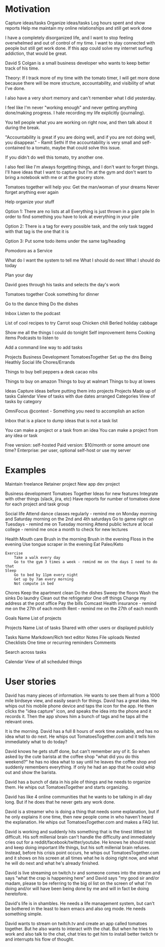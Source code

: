 # Motivation


Capture ideas/tasks
Organize ideas/tasks
Log hours spent and show reports
Help me maintain my online relationships and still get work done



I have a completely disorganized life, and I want to stop feeling overwhelmed and out of control of my time.
I want to stay connected with people but still get work done.
If this app could solve my internet surfing addiction, that would be great.

David S Colgan is a small business developer who wants to keep better track of his time.

Theory: If I track more of my time with the tomato timer, I will get more done because there will be more structure, accountability, and visibility of what I've done.

I also have a very short memory and can't remember what I did yesterday.

I feel like I'm never "working enough" and never getting anything done/making progress.
I hate recording my life explicitly (journaling).

You tell people what you are working on right now, and then talk about it during the break.

"Accountability is great if you are doing well, and if you are not doing well, you disappear." - Ramit Sethi
If the accountability is very small and self-contained to a tomato, maybe that could solve this issue.

If you didn't do well this tomato, try another one.

I also feel like I'm always forgetting things, and I don't want to forget things.
    I'll have ideas that I want to capture but I'm at the gym and don't want to bring a notebook with me or at the grocery store.

Tomatoes together will help you:
Get the man/woman of your dreams
Never forget anything ever again

Help organize your stuff

Option 1: There are no lists at all
    Everything is just thrown in a giant pile
    In order to find something you have to look at everything in your pile

Option 2: There is a tag for every possible task, and the only task tagged with that tag is the one that it is

Option 3: Put some todo items under the same tag/heading

Pomodoro as a Service


What do I want the system to tell me
    What I should do next
    What I should do today



Plan your day

David goes through his tasks and selects the day's work

Tomatoes together
Cook something for dinner

Go to the dance thing
Do the dishes


Inbox
    Listen to the podcast

List of cool recipes to try
    Carrot soup
    Chicken chili
    Berled holiday cabbage



Show me all the things I could do tonight
    Self improvement items
    Cooking items
    Podcasts to listen to

Add a command line way to add tasks

Projects
    Business Development
        TomatoesTogether
            Set up the dns
    Being Heathly
    Social life
    Chores/Errands


Things to buy
    bell peppers
    a desk
    cacao nibs

Things to buy on amazon
Things to buy at walmart
Things to buy at lowes


Ideas
    Capture ideas before putting them into projects
Projects
    Made up of tasks
Calendar
    View of tasks with due dates arranged
Categories
    View of tasks by category

OmniFocus @context - Something you need to accomplish an action


Inbox that is a place to dump ideas that is not a task list

You can make a project or a task from an idea
You can make a project from any idea or task

Free version: self-hosted
Paid version: $10/month or some amount one time?
Enterprise: per user, optional self-host or use my server




# Examples

Maintain freelance
    Retainer project
    New app dev project

Business development
    Tomatoes Together
        Ideas for new features
            Integrate with other things (slack, jira, etc)
            Have reports for number of tomatoes done for each project and task group

Social life
    Attend dance classes regularly - remind me on Monday morning and Saturday morning on the 2nd and 4th saturdays
    Go to game night on Tuesdays - remind me on Tuesday morning
    Attend public lecture at local college - remind me once a month to check for new lectures

Health
    Mouth care
        Brush in the morning
        Brush in the evening
        Floss in the evening
        Use tongue scraper in the evening
    Eat Paleo/Keto
        
    Exercise
        Take a walk every day
        Go to the gym 3 times a week - remind me on the days I need to do that
    Sleep
        Go to bed by 11pm every night
        Get up by 7am every morning
        Not compute in bed

Chores
    Keep the apartment clean
        Do the dishes
        Sweep the floors
        Wash the sinks
        Do laundry
        Clean out the refrigerator
    One off things
        Change my address at the post office
    Pay the bills
        Comcast
        Health insurance - remind me on the 27th of each month
        Rent - remind me on the 27th of each month




Goals
    Name
    List of projects

Projects
    Name
    List of tasks
    Shared with other users or displayed publicly

Tasks
    Name
    Markdown/Rich text editor Notes
    File uploads
    Nested Checklists
    One time or recurring reminders
    Comments

Search across tasks


Calendar
    View of all scheduled things



# User stories

David has many pieces of information.  He wants to see them all from a 1000 mile birdseye view, and easily search for things.
David has a great idea.  He whips out his mobile phone device and taps the icon for the app.  He then clicks the "idea capture" icon, and speaks the idea into the phone and it records it.  Then the app shows him a bunch of tags and he taps all the relevant ones.



It is the morning.  David has a full 8 hours of work time available, and has no idea what to do next. He whips out TomatoesTogether.com and it tells him immediately what to do today?

David knows he gets stuff done, but can't remember any of it.  So when asked by the cute barista at the coffee shop "what did you do this weekend?" he has no idea what to say until he leaves the coffee shop and suddenly remembers everything.  If only he had an app that he could whip out and show the barista.

David has a bunch of data in his pile of things and he needs to organize them.  He whips out TomatoesTogether and starts organizing.

David has like 4 online communities that he wants to be talking in all day long.  But if he does that he never gets any work done.

David is a streamer who is doing a thing that needs some explanation, but if he only explains it one time, then new people come in who haven't heard the explanation.  He whips out TomatoesTogether.com and makes a FAQ list.

David is working and suddenly hits something that is the tinest littlest bit difficult.  His soft millenial brain can't handle the difficulty and immediately cries out for a reddit/facebook/twitter/youtube.  He knows he should resist and keep doing important life things, but his soft millenial brain refuses.  Instead, before his crisis point occurs, he whips out TomatoesTogether.com and it shows on his screen at all times what he is doing right now, and what he will do next and what he's already finished.

David is live streaming on twitch.tv and someone comes into the stream and says "what the crap is happening here" and David says "my good sir and/or madam, please to be referring to the big ol list on the screen of what I'm doing and/or will have been being done by me and will in fact be doing heretofore.

David's life is in shambles.  He needs a life management system, but can't be bothered in the least to learn emacs and also org mode.  He needs something simple.

David wants to stream on twitch.tv and create an app called tomatoes together.  But he also wants to interact with the chat.  But when he tries to work and also talk to the chat, chat tries to get him to install better twitch tv and interrupts his flow of thought.


